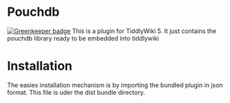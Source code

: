 # Pouchdb

[![Greenkeeper badge](https://badges.greenkeeper.io/danielo515/tw5-pouchdb.svg)](https://greenkeeper.io/)
This is a plugin for TiddlyWiki 5. It just contains the pouchdb library ready to be embedded into tiddlywiki

# Installation

The easies installation mechanism is by importing the bundled plugin in json format. This file is uder the dist bundle directory.
